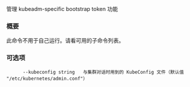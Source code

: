 <!-- 
Manage kubeadm-specific bootstrap token functions

### Synopsis
 -->


管理 kubeadm-specific bootstrap token 功能

### 概要

<!-- 
This command is not meant to be run on its own. See list of available subcommands.

### Options

```
      --kubeconfig string   The KubeConfig file to use when talking to the cluster (default "/etc/kubernetes/admin.conf")
```

 -->


此命令不用于自己运行。请看可用的子命令列表。


### 可选项

```
      --kubeconfig string   与集群对话时用到的 KubeConfig 文件（默认值 "/etc/kubernetes/admin.conf"）
```

